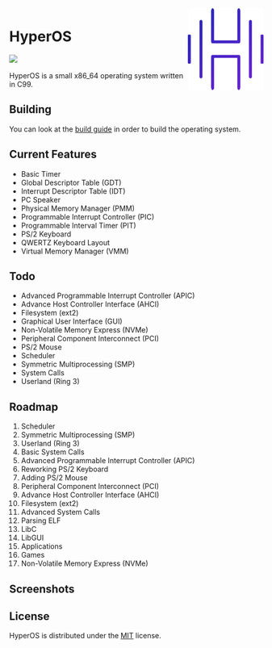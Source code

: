 <img src="./resources/branding/branding.png" align="right" width="150"/>

# HyperOS
![](https://img.shields.io/badge/license-MIT-yellow)

HyperOS is a small x86_64 operating system written in C99.

## Building
You can look at the [build guide](https://github.com/SkillerRaptor/HyperOS/blob/master/resources/documentation/build_guide.md) in order to build the operating system.

## Current Features
 -  Basic Timer
 -  Global Descriptor Table (GDT)
 -  Interrupt Descriptor Table (IDT)
 -  PC Speaker
 -  Physical Memory Manager (PMM)
 -  Programmable Interrupt Controller (PIC)
 -  Programmable Interval Timer (PIT)
 -  PS/2 Keyboard
 -  QWERTZ Keyboard Layout
 -  Virtual Memory Manager (VMM)

## Todo
 -  Advanced Programmable Interrupt Controller (APIC)
 -  Advance Host Controller Interface (AHCI)
 -  Filesystem (ext2)
 -  Graphical User Interface (GUI)
 -  Non-Volatile Memory Express (NVMe)
 -  Peripheral Component Interconnect (PCI)
 -  PS/2 Mouse
 -  Scheduler
 -  Symmetric Multiprocessing (SMP)
 -  System Calls
 -  Userland (Ring 3)

## Roadmap
 1.  Scheduler
 2.  Symmetric Multiprocessing (SMP)
 3.  Userland (Ring 3)
 4.  Basic System Calls
 4.  Advanced Programmable Interrupt Controller (APIC)
 5.  Reworking PS/2 Keyboard
 6.  Adding PS/2 Mouse
 7.  Peripheral Component Interconnect (PCI)
 8.  Advance Host Controller Interface (AHCI)
 9.  Filesystem (ext2)
 10. Advanced System Calls
 11. Parsing ELF
 12. LibC
 13. LibGUI
 14. Applications
 15. Games
 16. Non-Volatile Memory Express (NVMe)

## Screenshots

## License
HyperOS is distributed under the [MIT](https://github.com/SkillerRaptor/HyperOS/blob/master/LICENSE) license.
